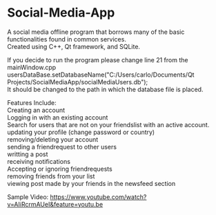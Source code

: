 # Social-Media-App
A social media offline program that borrows many of the basic functionalities found in common services.    
Created using C++, Qt framework, and SQLite.  
  
If you decide to run the program please change line 21 from the mainWindow.cpp  
usersDataBase.setDatabaseName("C:/Users/carlo/Documents/Qt Projects/SocialMediaApp/socialMediaUsers.db");  
It should be changed to the path in which the database file is placed.   
  
Features Include:  
Creating an account  
Logging in with an existing account  
Search for users that are not on your friendslist with an active account.  
updating your profile (change password or country)  
removing/deleting your account  
sending a friendrequest to other users  
writting a post  
receiving notifications  
Accepting or ignoring friendrequests  
removing friends from your list  
viewing post made by your friends in the newsfeed section  
  
Sample Video: https://www.youtube.com/watch?v=AIiRcrmAUeI&feature=youtu.be  
